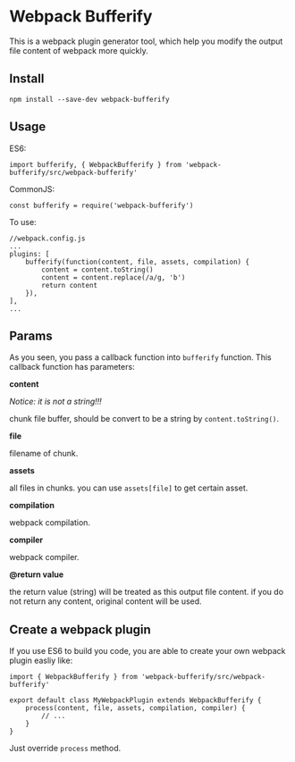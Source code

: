 # Webpack Bufferify

This is a webpack plugin generator tool, which help you modify the output file content of webpack more quickly.

## Install

```
npm install --save-dev webpack-bufferify
```

## Usage

ES6:

```
import bufferify, { WebpackBufferify } from 'webpack-bufferify/src/webpack-bufferify'
```

CommonJS:

```
const bufferify = require('webpack-bufferify')
```

To use:

```
//webpack.config.js
...
plugins: [
    bufferify(function(content, file, assets, compilation) {
        content = content.toString()
        content = content.replace(/a/g, 'b')
        return content
    }),
],
...
```

## Params

As you seen, you pass a callback function into `bufferify` function. This callback function has parameters:

**content**

_Notice: it is not a string!!!_

chunk file buffer, should be convert to be a string by `content.toString()`.

**file**

filename of chunk.

**assets**

all files in chunks. you can use `assets[file]` to get certain asset.

**compilation**

webpack compilation.

**compiler**

webpack compiler.

**@return value**

the return value (string) will be treated as this output file content. if you do not return any content, original content will be used.

## Create a webpack plugin

If you use ES6 to build you code, you are able to create your own webpack plugin easliy like:

```
import { WebpackBufferify } from 'webpack-bufferify/src/webpack-bufferify'

export default class MyWebpackPlugin extends WebpackBufferify {
    process(content, file, assets, compilation, compiler) {
        // ...
    }
}
```

Just override `process` method.
